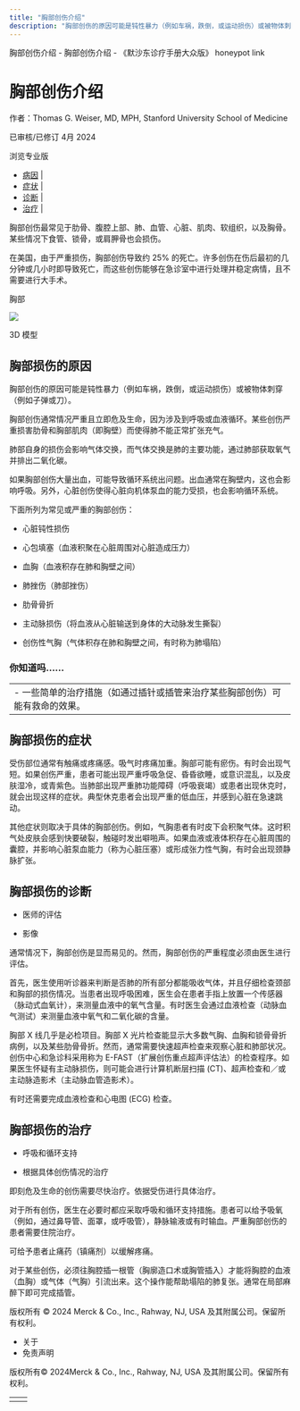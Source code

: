 ```yaml
---
title: "胸部创伤介绍"
description: "胸部创伤的原因可能是钝性暴力（例如车祸，跌倒，或运动损伤）或被物体刺穿（例如子弹或刀）。"
---
```


﻿胸部创伤介绍 \- 胸部创伤介绍 \- 《默沙东诊疗手册大众版》 honeypot link

# 胸部创伤介绍

作者：Thomas G. Weiser, MD, MPH, Stanford University School of Medicine

已审核/已修订 4月 2024

浏览专业版

- [病因](#病因_v12777461_zh) \|
- [症状](#症状_v12777500_zh) \|
- [诊断](#诊断_v12777508_zh) \|
- [治疗](#治疗_v12777520_zh) \|

胸部创伤最常见于肋骨、腹腔上部、肺、血管、心脏、肌肉、软组织，以及胸骨。某些情况下食管、锁骨，或肩胛骨也会损伤。

在美国，由于严重损伤，胸部创伤导致约 25% 的死亡。许多创伤在伤后最初的几分钟或几小时即导致死亡，而这些创伤能够在急诊室中进行处理并稳定病情，且不需要进行大手术。

胸部

![](https://edge.sitecorecloud.io/mmanual-ssq1ci05/media/home/images/b/i/o/biodigital-thorax-cv-sized_zh.jpg?thn=0&sc_lang=zh&mw=500)

3D 模型

## 胸部损伤的原因

胸部创伤的原因可能是钝性暴力（例如车祸，跌倒，或运动损伤）或被物体刺穿（例如子弹或刀）。

胸部创伤通常情况严重且立即危及生命，因为涉及到呼吸或血液循环。某些创伤严重损害肋骨和胸部肌肉（即胸壁）而使得肺不能正常扩张充气。

肺部自身的损伤会影响气体交换，而气体交换是肺的主要功能，通过肺部获取氧气并排出二氧化碳。

如果胸部创伤大量出血，可能导致循环系统出问题。出血通常在胸壁内，这也会影响呼吸。另外，心脏创伤使得心脏向机体泵血的能力受损，也会影响循环系统。

下面所列为常见或严重的胸部创伤：

- 心脏钝性损伤

- 心包填塞（血液积聚在心脏周围对心脏造成压力）

- 血胸（血液积存在肺和胸壁之间）

- 肺挫伤（肺部挫伤）

- 肋骨骨折

- 主动脉损伤（将血液从心脏输送到身体的大动脉发生撕裂）

- 创伤性气胸（气体积存在肺和胸壁之间，有时称为肺塌陷）


### 你知道吗……

|     |
| --- |
| - 一些简单的治疗措施（如通过插针或插管来治疗某些胸部创伤）可能有救命的效果。 |

## 胸部损伤的症状

受伤部位通常有触痛或疼痛感。吸气时疼痛加重。胸部可能有瘀伤。有时会出现气短。如果创伤严重，患者可能出现严重呼吸急促、昏昏欲睡，或意识混乱，以及皮肤湿冷，或青紫色。当肺部出现严重肺功能障碍（呼吸衰竭）或患者出现休克时，就会出现这样的症状。典型休克患者会出现严重的低血压，并感到心脏在急速跳动。

其他症状则取决于具体的胸部创伤。例如，气胸患者有时皮下会积聚气体。这时积气处皮肤会感到快要破裂，触碰时发出噼啪声。如果血液或液体积存在心脏周围的囊腔，并影响心脏泵血能力（称为心脏压塞）或形成张力性气胸，有时会出现颈静脉扩张。

## 胸部损伤的诊断

- 医师的评估

- 影像


通常情况下，胸部创伤是显而易见的。然而，胸部创伤的严重程度必须由医生进行评估。

首先，医生使用听诊器来判断是否肺的所有部分都能吸收气体，并且仔细检查颈部和胸部的损伤情况。当患者出现呼吸困难，医生会在患者手指上放置一个传感器（脉动式血氧计），来测量血液中的氧气含量。有时医生会通过血液检查（动脉血气测试）来测量血液中氧气和二氧化碳的含量。

胸部 X 线几乎是必检项目。胸部 X 光片检查能显示大多数气胸、血胸和锁骨骨折病例，以及某些肋骨骨折。然而，通常需要快速超声检查来观察心脏和肺部状况。创伤中心和急诊科采用称为 E-FAST（扩展创伤重点超声评估法）的检查程序。如果医生怀疑有主动脉损伤，则可能会进行计算机断层扫描 (CT)、超声检查和／或主动脉造影术（主动脉血管造影术）。

有时还需要完成血液检查和心电图 (ECG) 检查。

## 胸部损伤的治疗

- 呼吸和循环支持

- 根据具体创伤情况的治疗


即刻危及生命的创伤需要尽快治疗。依据受伤进行具体治疗。

对于所有创伤，医生在必要时都应采取呼吸和循环支持措施。患者可以给予吸氧（例如，通过鼻导管、面罩，或呼吸管），静脉输液或有时输血。严重胸部创伤的患者需要住院治疗。

可给予患者止痛药（镇痛剂）以缓解疼痛。

对于某些创伤，必须往胸腔插一根管（胸廓造口术或胸管插入）才能将胸腔的血液（血胸）或气体（气胸）引流出来。这个操作能帮助塌陷的肺复张。通常在局部麻醉下即可完成插管。



版权所有 © 2024
Merck & Co., Inc., Rahway, NJ, USA 及其附属公司。保留所有权利。

- 关于
- 免责声明

版权所有© 2024Merck & Co., Inc., Rahway, NJ, USA 及其附属公司。保留所有权利。

|     |     |
| --- | --- |
|  |  |